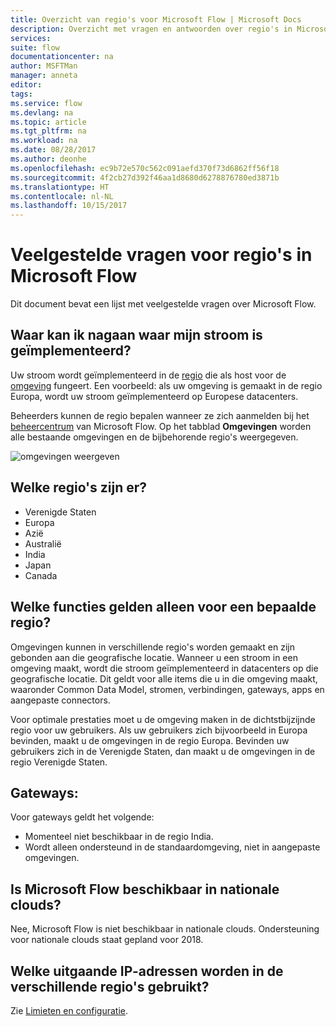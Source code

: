 ```yaml
---
title: Overzicht van regio's voor Microsoft Flow | Microsoft Docs
description: Overzicht met vragen en antwoorden over regio's in Microsoft Flow
services: 
suite: flow
documentationcenter: na
author: MSFTMan
manager: anneta
editor: 
tags: 
ms.service: flow
ms.devlang: na
ms.topic: article
ms.tgt_pltfrm: na
ms.workload: na
ms.date: 08/28/2017
ms.author: deonhe
ms.openlocfilehash: ec9b72e570c562c091aefd370f73d6862ff56f18
ms.sourcegitcommit: 4f2cb27d392f46aa1d8680d6278876780ed3871b
ms.translationtype: HT
ms.contentlocale: nl-NL
ms.lasthandoff: 10/15/2017
---
```

# <a name="faq-for-regions-in-microsoft-flow"></a>Veelgestelde vragen voor regio's in Microsoft Flow
Dit document bevat een lijst met veelgestelde vragen over Microsoft Flow.

## <a name="how-do-i-find-out-where-my-flow-is-deployed"></a>Waar kan ik nagaan waar mijn stroom is geïmplementeerd?
Uw stroom wordt geïmplementeerd in de [regio](https://azure.microsoft.com/regions/) die als host voor de [omgeving](environments-overview-admin.md) fungeert. Een voorbeeld: als uw omgeving is gemaakt in de regio Europa, wordt uw stroom geïmplementeerd op Europese datacenters.

Beheerders kunnen de regio bepalen wanneer ze zich aanmelden bij het [beheercentrum](https://admin.flow.microsoft.com) van Microsoft Flow. Op het tabblad **Omgevingen** worden alle bestaande omgevingen en de bijbehorende regio's weergegeven.

![omgevingen weergeven](media/regions-overview/environments-list.png)

## <a name="what-regions-are-available"></a>Welke regio's zijn er?
* Verenigde Staten
* Europa
* Azië
* Australië
* India
* Japan
* Canada

## <a name="what-features-are-specific-to-a-given-region"></a>Welke functies gelden alleen voor een bepaalde regio?
Omgevingen kunnen in verschillende regio's worden gemaakt en zijn gebonden aan die geografische locatie. Wanneer u een stroom in een omgeving maakt, wordt die stroom geïmplementeerd in datacenters op die geografische locatie. Dit geldt voor alle items die u in die omgeving maakt, waaronder Common Data Model, stromen, verbindingen, gateways, apps en aangepaste connectors.

Voor optimale prestaties moet u de omgeving maken in de dichtstbijzijnde regio voor uw gebruikers. Als uw gebruikers zich bijvoorbeeld in Europa bevinden, maakt u de omgevingen in de regio Europa. Bevinden uw gebruikers zich in de Verenigde Staten, dan maakt u de omgevingen in de regio Verenigde Staten.

## <a name="gateways"></a>Gateways:
Voor gateways geldt het volgende:

* Momenteel niet beschikbaar in de regio India.
* Wordt alleen ondersteund in de standaardomgeving, niet in aangepaste omgevingen.

## <a name="is-microsoft-flow-available-in-national-clouds"></a>Is Microsoft Flow beschikbaar in nationale clouds?
Nee, Microsoft Flow is niet beschikbaar in nationale clouds. Ondersteuning voor nationale clouds staat gepland voor 2018.

## <a name="what-outbound-ip-addresses-are-used-in-each-region"></a>Welke uitgaande IP-adressen worden in de verschillende regio's gebruikt?
Zie [Limieten en configuratie](limits-and-config.md).

